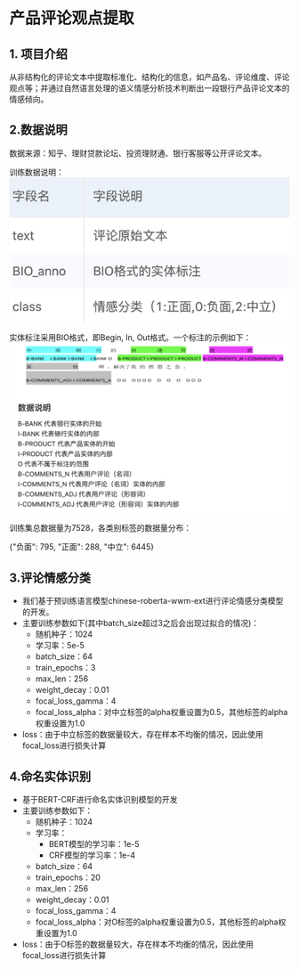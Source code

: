 # 产品评论观点提取
## 1. 项目介绍
从非结构化的评论文本中提取标准化、结构化的信息，如产品名、评论维度、评论观点等；并通过自然语言处理的语义情感分析技术判断出一段银行产品评论文本的情感倾向。

## 2.数据说明
数据来源：知乎、理财贷款论坛、投资理财通、银行客服等公开评论文本。

训练数据说明：
![](img/2022-03-17-16-13-01.png)

实体标注采用BIO格式，即Begin, In, Out格式。一个标注的示例如下：
![](img/2022-03-17-16-13-18.png)

训练集总数据量为7528，各类别标签的数据量分布：

{"负面": 795, "正面": 288, "中立": 6445}

## 3.评论情感分类
- 我们基于预训练语言模型chinese-roberta-wwm-ext进行评论情感分类模型的开发。
- 主要训练参数如下(其中batch_size超过3之后会出现过拟合的情况)：
  - 随机种子：1024
  - 学习率：5e-5
  - batch_size：64
  - train_epochs：3
  - max_len：256
  - weight_decay：0.01
  - focal_loss_gamma：4
  - focal_loss_alpha：对中立标签的alpha权重设置为0.5，其他标签的alpha权重设置为1.0
- loss：由于中立标签的数据量较大，存在样本不均衡的情况，因此使用focal_loss进行损失计算

## 4.命名实体识别
- 基于BERT-CRF进行命名实体识别模型的开发
- 主要训练参数如下：
  - 随机种子：1024
  - 学习率：
    - BERT模型的学习率：1e-5
    - CRF模型的学习率：1e-4
  - batch_size：64
  - train_epochs：20
  - max_len：256
  - weight_decay：0.01
  - focal_loss_gamma：4
  - focal_loss_alpha：对O标签的alpha权重设置为0.5，其他标签的alpha权重设置为1.0
- loss：由于O标签的数据量较大，存在样本不均衡的情况，因此使用focal_loss进行损失计算